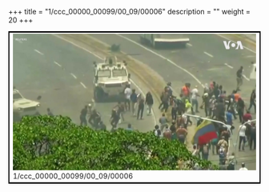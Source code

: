+++
title = "1/ccc_00000_00099/00_09/00006"
description = ""
weight = 20
+++

<table style="border:2px solid black;max-width:800px;max-height:800px;" 
><tr><td>
<img class="center-fit-jpg"
src="/jpg_/aaa_20190430_NxaOmWaI8sI_00005.jpg">
1/ccc_00000_00099/00_09/00006
</img></td></tr></table>
